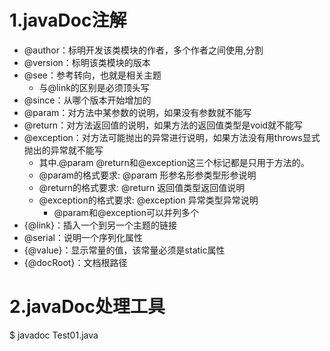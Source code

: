 # 1.javaDoc注解
- @author：标明开发该类模块的作者，多个作者之间使用,分割
- @version：标明该类模块的版本
- @see：参考转向，也就是相关主题 
   - 与@link的区别是必须顶头写
- @since：从哪个版本开始增加的
- @param：对方法中某参数的说明，如果没有参数就不能写
- @return：对方法返回值的说明，如果方法的返回值类型是void就不能写
- @exception：对方法可能抛出的异常进行说明，如果方法没有用throws显式抛出的异常就不能写 
    - 其中.@param @return和@exception这三个标记都是只用于方法的。
    - @param的格式要求: @param 形参名形参类型形参说明 
    - @return的格式要求: @return 返回值类型返回值说明
    - @exception的格式要求: @exception 异常类型异常说明
        - @param和@exception可以并列多个
- {@link}：插入一个到另一个主题的链接
- @serial：说明一个序列化属性
- {@value}：显示常量的值，该常量必须是static属性
- {@docRoot}：文档根路径

# 2.javaDoc处理工具
$ javadoc Test01.java